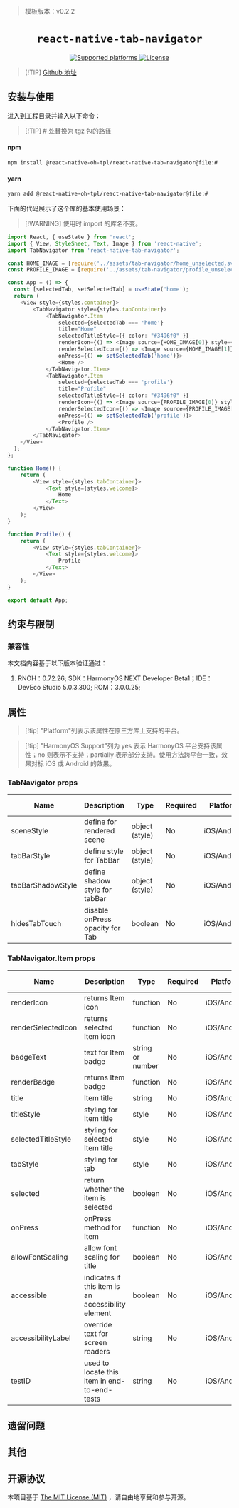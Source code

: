 > 模板版本：v0.2.2

<p align="center">
  <h1 align="center"> <code>react-native-tab-navigator</code> </h1>
</p>
<p align="center">
    <a href="https://github.com/ptomasroos/react-native-tab-navigator">
        <img src="https://img.shields.io/badge/platforms-android%20|%20ios%20|%20harmony%20-lightgrey.svg" alt="Supported platforms" />
    </a>
    <a href="https://github.com/ptomasroos/react-native-tab-navigator/blob/master/LICENSE">
        <img src="https://img.shields.io/badge/license-MIT-green.svg" alt="License" />
        <!-- <img src="https://img.shields.io/badge/license-Apache-blue.svg" alt="License" /> -->
    </a>
</p>

> [!TIP] [Github 地址](https://github.com/react-native-oh-library/react-native-tab-navigator)

## 安装与使用

进入到工程目录并输入以下命令：

> [!TIP] # 处替换为 tgz 包的路径

<!-- tabs:start -->

#### **npm**

```bash
npm install @react-native-oh-tpl/react-native-tab-navigator@file:#
```

#### **yarn**

```bash
yarn add @react-native-oh-tpl/react-native-tab-navigator@file:#
```

<!-- tabs:end -->

下面的代码展示了这个库的基本使用场景：

> [!WARNING] 使用时 import 的库名不变。

```ts
import React, { useState } from 'react';
import { View, StyleSheet, Text, Image } from 'react-native';
import TabNavigator from 'react-native-tab-navigator';

const HOME_IMAGE = [require('../assets/tab-navigator/home_unselected.svg'), require('../assets/tab-navigator/home_selected.svg')];
const PROFILE_IMAGE = [require('../assets/tab-navigator/profile_unselected.svg'), require('../assets/tab-navigator/profile_selected.svg')];

const App = () => {
  const [selectedTab, setSelectedTab] = useState('home');
  return (
    <View style={styles.container}>
        <TabNavigator style={styles.tabContainer}>
            <TabNavigator.Item
                selected={selectedTab === 'home'}
                title="Home"
                selectedTitleStyle={{ color: "#3496f0" }}
                renderIcon={() => <Image source={HOME_IMAGE[0]} style={styles.iconSize} />}
                renderSelectedIcon={() => <Image source={HOME_IMAGE[1]} style={styles.iconSize} />}
                onPress={() => setSelectedTab('home')}>
                <Home />
            </TabNavigator.Item>
            <TabNavigator.Item
                selected={selectedTab === 'profile'}
                title="Profile"
                selectedTitleStyle={{ color: "#3496f0" }}
                renderIcon={() => <Image source={PROFILE_IMAGE[0]} style={styles.iconSize} />}
                renderSelectedIcon={() => <Image source={PROFILE_IMAGE[1]} style={styles.iconSize} />}
                onPress={() => setSelectedTab('profile')}>
                <Profile />
            </TabNavigator.Item>
        </TabNavigator>
    </View>
  );
};

function Home() {
    return (
        <View style={styles.tabContainer}>
            <Text style={styles.welcome}>
                Home
            </Text>
        </View>
    );
}

function Profile() {
    return (
        <View style={styles.tabContainer}>
            <Text style={styles.welcome}>
                Profile
            </Text>
        </View>
    );
}

export default App;
```

## 约束与限制

### 兼容性

本文档内容基于以下版本验证通过：

1. RNOH：0.72.26; SDK：HarmonyOS NEXT Developer Beta1；IDE：DevEco Studio 5.0.3.300; ROM：3.0.0.25;

## 属性

> [!tip] "Platform"列表示该属性在原三方库上支持的平台。

> [!tip] "HarmonyOS Support"列为 yes 表示 HarmonyOS 平台支持该属性；no 则表示不支持；partially 表示部分支持。使用方法跨平台一致，效果对标 iOS 或 Android 的效果。

### TabNavigator props

| Name | Description | Type | Required | Platform | HarmonyOS Support  |
| ---- | ----------- | ---- | -------- | -------- | ------------------ |
| sceneStyle  | define for rendered scene         | object (style)  | No | iOS/Android      | Yes |
| tabBarStyle  | define style for TabBar         | object (style)  | No | iOS/Android      | Yes |
| tabBarShadowStyle  | define shadow style for tabBar         | object (style)  | No | iOS/Android      | Yes |
| hidesTabTouch  | disable onPress opacity for Tab         | boolean  | No | iOS/Android      | Yes |

### TabNavigator.Item props

| Name | Description | Type | Required | Platform | HarmonyOS Support  |
| ---- | ----------- | ---- | -------- | -------- | ------------------ |
| renderIcon  | returns Item icon         | function  | No | iOS/Android      | Yes |
| renderSelectedIcon  | returns selected Item icon         | function  | No | iOS/Android      | Yes |
| badgeText  | text for Item badge         | string or number  | No | iOS/Android      | Yes |
| renderBadge  | returns Item badge         | function  | No | iOS/Android      | Yes |
| title  | Item title         | string  | No | iOS/Android      | Yes |
| titleStyle  | styling for Item title         | style  | No | iOS/Android      | Yes |
| selectedTitleStyle  | styling for selected Item title         | style  | No | iOS/Android      | Yes |
| tabStyle  | styling for tab         | style  | No | iOS/Android      | Yes |
| selected  | return whether the item is selected         | boolean  | No | iOS/Android      | Yes |
| onPress  | onPress method for Item         | function  | No | iOS/Android      | Yes |
| allowFontScaling  | allow font scaling for title         | boolean  | No | iOS/Android      | Yes |
| accessible  | indicates if this item is an accessibility element         | boolean  | No | iOS/Android      | Yes |
| accessibilityLabel  | override text for screen readers         | string  | No | iOS/Android      | Yes |
| testID  | used to locate this item in end-to-end-tests         | string  | No | iOS/Android      | Yes |

## 遗留问题

## 其他

## 开源协议

本项目基于 [The MIT License (MIT)](https://github.com/ptomasroos/react-native-tab-navigator/blob/master/LICENSE) ，请自由地享受和参与开源。